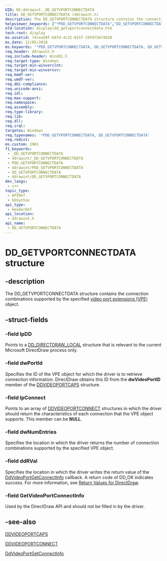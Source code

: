 ```yaml
---
UID: NS:ddrawint._DD_GETVPORTCONNECTDATA
title: DD_GETVPORTCONNECTDATA (ddrawint.h)
description: The DD_GETVPORTCONNECTDATA structure contains the connection combinations supported by the specified video port extensions (VPE) object.
helpviewer_keywords: ["*PDD_GETVPORTCONNECTDATA","DD_GETVPORTCONNECTDATA","DD_GETVPORTCONNECTDATA structure [Display Devices]","ddrawint/DD_GETVPORTCONNECTDATA","ddstrcts_56b2c83f-8798-4960-8fb6-062ccd1d5dd3.xml","display.dd_getvportconnectdata"]
old-location: display\dd_getvportconnectdata.htm
tech.root: display
ms.assetid: 74cea50f-b8fd-4c32-815f-19f075b74838
ms.date: 12/05/2018
ms.keywords: '*PDD_GETVPORTCONNECTDATA, DD_GETVPORTCONNECTDATA, DD_GETVPORTCONNECTDATA structure [Display Devices], ddrawint/DD_GETVPORTCONNECTDATA, ddstrcts_56b2c83f-8798-4960-8fb6-062ccd1d5dd3.xml, display.dd_getvportconnectdata'
req.header: ddrawint.h
req.include-header: Winddi.h
req.target-type: Windows
req.target-min-winverclnt: 
req.target-min-winversvr: 
req.kmdf-ver: 
req.umdf-ver: 
req.ddi-compliance: 
req.unicode-ansi: 
req.idl: 
req.max-support: 
req.namespace: 
req.assembly: 
req.type-library: 
req.lib: 
req.dll: 
req.irql: 
targetos: Windows
req.typenames: '*PDD_GETVPORTCONNECTDATA, DD_GETVPORTCONNECTDATA'
req.redist: 
ms.custom: 19H1
f1_keywords:
 - _DD_GETVPORTCONNECTDATA
 - ddrawint/_DD_GETVPORTCONNECTDATA
 - PDD_GETVPORTCONNECTDATA
 - ddrawint/PDD_GETVPORTCONNECTDATA
 - DD_GETVPORTCONNECTDATA
 - ddrawint/DD_GETVPORTCONNECTDATA
dev_langs:
 - c++
topic_type:
 - APIRef
 - kbSyntax
api_type:
 - HeaderDef
api_location:
 - ddrawint.h
api_name:
 - DD_GETVPORTCONNECTDATA
---
```


# DD_GETVPORTCONNECTDATA structure


## -description

The DD_GETVPORTCONNECTDATA structure contains the connection combinations supported by the specified <a href="https://docs.microsoft.com/windows-hardware/drivers/">video port extensions (VPE)</a> object.

## -struct-fields

### -field lpDD

Points to a <a href="https://docs.microsoft.com/windows/desktop/api/ddrawint/ns-ddrawint-dd_directdraw_local">DD_DIRECTDRAW_LOCAL</a> structure that is relevant to the current Microsoft DirectDraw process only.

### -field dwPortId

Specifies the ID of the VPE object for which the driver is to retrieve connection information. DirectDraw obtains this ID from the <b>dwVideoPortID</b> member of the <a href="https://docs.microsoft.com/windows/desktop/api/dvp/ns-dvp-ddvideoportcaps">DDVIDEOPORTCAPS</a> structure.

### -field lpConnect

Points to an array of <a href="https://docs.microsoft.com/windows-hardware/drivers/ddi/content/ksmedia/ns-ksmedia-_ddvideoportconnect">DDVIDEOPORTCONNECT</a> structures in which the driver should return the characteristics of each connection that the VPE object supports. This member can be <b>NULL</b>.

### -field dwNumEntries

Specifies the location in which the driver returns the number of connection combinations supported by the specified VPE object.

### -field ddRVal

Specifies the location in which the driver writes the return value of the <a href="https://docs.microsoft.com/windows/desktop/api/ddrawint/nc-ddrawint-pdd_vportcb_getvportconnect">DdVideoPortGetConnectInfo</a> callback. A return code of DD_OK indicates success. For more information, see <a href="https://docs.microsoft.com/windows-hardware/drivers/display/return-values-for-directdraw">Return Values for DirectDraw</a>.

### -field GetVideoPortConnectInfo

Used by the DirectDraw API and should not be filled in by the driver.

## -see-also

<a href="https://docs.microsoft.com/windows/desktop/api/dvp/ns-dvp-ddvideoportcaps">DDVIDEOPORTCAPS</a>



<a href="https://docs.microsoft.com/windows-hardware/drivers/ddi/content/ksmedia/ns-ksmedia-_ddvideoportconnect">DDVIDEOPORTCONNECT</a>



<a href="https://docs.microsoft.com/windows/desktop/api/ddrawint/nc-ddrawint-pdd_vportcb_getvportconnect">DdVideoPortGetConnectInfo</a>

